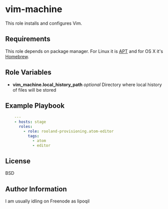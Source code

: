 # vim-machine

This role installs and configures Vim.

## Requirements

This role depends on package manager. For Linux it is [APT](https://wiki.debian.org/Apt) and for OS X it's [Homebrew](http://brew.sh).

## Role Variables

- **vim_machine.local_history_path** _optional_ Directory where local history of files will be stored

## Example Playbook

~~~yaml
    ---
    - hosts: stage
      roles:
        - role: rooland-provisioning.atom-editor
          tags:
            - atom
            - editor
~~~

## License

BSD

## Author Information

I am usually idling on Freenode as lipoqil
